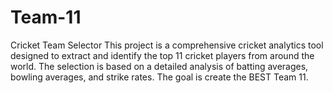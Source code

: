 # Team-11
Cricket Team Selector This project is a comprehensive cricket analytics tool designed to extract and identify the top 11 cricket players from around the world. The selection is based on a detailed analysis of batting averages, bowling averages, and strike rates. The goal is create the BEST Team 11.
